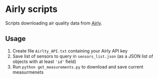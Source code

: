 # Airly scripts
Scripts downloading air quality data from [Airly](https://developer.airly.org/en).

## Usage
1. Create file `Airlty_API.txt` containing your Airly API key
2. Save list of sensors to query in `sensors_list.json` (as a JSON list of objects with at least `'id'` field)
3. Run `python get_measurements.py` to download and save current measurmenets